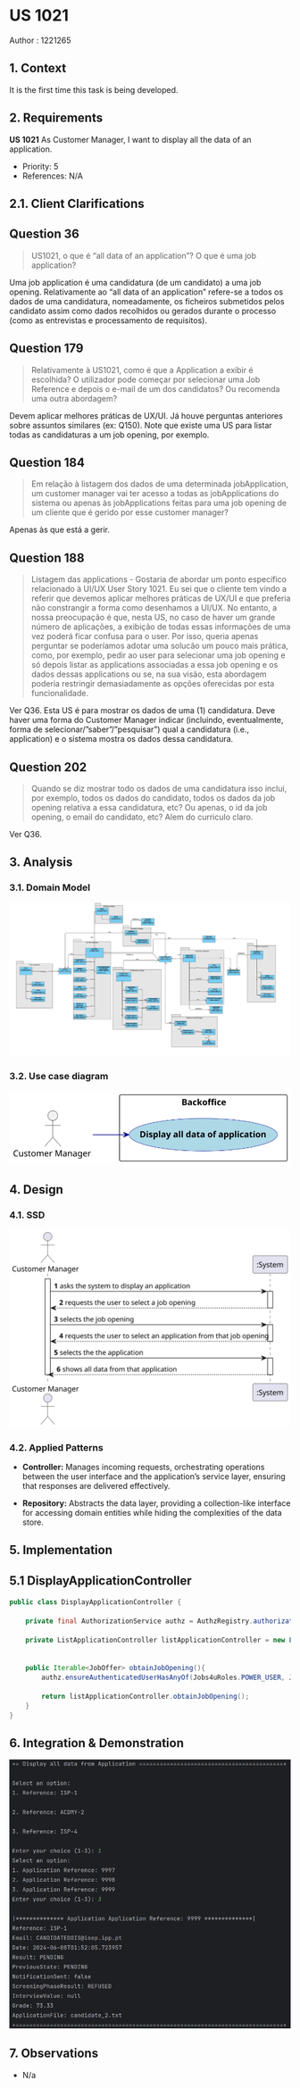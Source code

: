# US 1021

Author : 1221265

## 1. Context

It is the first time this task is being developed.


## 2. Requirements


**US 1021** As Customer Manager, I want to display all the data of an application.

- Priority: 5
- References: N/A

## 2.1. Client Clarifications

## Question 36

> US1021, o que é “all data of an application”? O que é uma job application?

Uma job application é uma candidatura (de um candidato) a uma job opening. Relativamente ao “all data of an application” refere-se a todos os dados de uma candidatura, nomeadamente, os ficheiros submetidos pelos candidato assim como dados recolhidos ou gerados durante o processo (como as entrevistas e processamento de requisitos).

## Question 179

> Relativamente à US1021, como é que a Application a exibir é escolhida? O utilizador pode começar por selecionar uma Job Reference e depois o e-mail de um dos candidatos? Ou recomenda uma outra abordagem?

Devem aplicar melhores práticas de UX/UI. Já houve perguntas anteriores sobre assuntos similares (ex: Q150). Note que existe uma US para listar todas as candidaturas a um job opening, por exemplo.

## Question 184

> Em relação à listagem dos dados de uma determinada jobApplication, um customer manager vai ter acesso a todas as jobApplications do sistema ou apenas às jobApplications feitas para uma job opening de um cliente que é gerido por esse customer manager?

Apenas às que está a gerir.

## Question 188

> Listagem das applications - Gostaria de abordar um ponto específico relacionado à UI/UX User Story 1021. Eu sei que o cliente tem vindo a referir que devemos aplicar melhores práticas de UX/UI e que preferia não constrangir a forma como desenhamos a UI/UX. No entanto, a nossa preocupação é que, nesta US, no caso de haver um grande número de aplicações, a exibição de todas essas informações de uma vez poderá ficar confusa para o user. Por isso, queria apenas perguntar se poderíamos adotar uma solucão um pouco mais prática, como, por exemplo, pedir ao user para selecionar uma job opening e só depois listar as applications associadas a essa job opening e os dados dessas applications ou se, na sua visão, esta abordagem poderia restringir demasiadamente as opções oferecidas por esta funcionalidade.

Ver Q36. Esta US é para mostrar os dados de uma (1) candidatura. Deve haver uma forma do Customer Manager indicar (incluindo, eventualmente, forma de selecionar/”saber”/”pesquisar”) qual a candidatura (i.e., application) e o sistema mostra os dados dessa candidatura.

## Question 202

> Quando se diz mostrar todo os dados de uma candidatura isso inclui, por exemplo, todos os dados do candidato, todos os dados da job opening relativa a essa candidatura, etc? Ou apenas, o id da job opening, o email do candidato, etc? Alem do curriculo claro.

Ver Q36.


## 3. Analysis

### 3.1. Domain Model

![domain model](../../global-artifacts/02.analysis/domain_model.png)

### 3.2. Use case diagram

![use case diagram](out/US1021_UCD.svg "Use case diagram")


## 4. Design

### 4.1. SSD

![ssd](out/US1021_SSD.svg)

### 4.2. Applied Patterns

- **Controller:** Manages incoming requests, orchestrating operations between the user interface and the application’s service layer, ensuring that responses are delivered effectively.

- **Repository:** Abstracts the data layer, providing a collection-like interface for accessing domain entities while hiding the complexities of the data store.


## 5. Implementation
## 5.1 DisplayApplicationController
```java
public class DisplayApplicationController {

    private final AuthorizationService authz = AuthzRegistry.authorizationService();

    private ListApplicationController listApplicationController = new ListApplicationController();


    public Iterable<JobOffer> obtainJobOpening(){
        authz.ensureAuthenticatedUserHasAnyOf(Jobs4uRoles.POWER_USER, Jobs4uRoles.CUSTOMER_MANAGER);

        return listApplicationController.obtainJobOpening();
    }
}
```


## 6. Integration & Demonstration
![demo](out/demo_display_application.png)

## 7. Observations

- N/a
